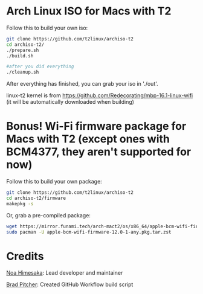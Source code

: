 # Arch Linux ISO for Macs with T2

Follow this to build your own iso:

```sh
git clone https://github.com/t2linux/archiso-t2
cd archiso-t2/
./prepare.sh
./build.sh

#after you did everything
./cleanup.sh
```

After everything has finished, you can grab your iso in './out'.

linux-t2 kernel is from https://github.com/Redecorating/mbp-16.1-linux-wifi (it will be automatically downloaded when building)

# Bonus! Wi-Fi firmware package for Macs with T2 (except ones with BCM4377, they aren't supported for now)

Follow this to build your own package:

```sh
git clone https://github.com/t2linux/archiso-t2
cd archiso-t2/firmware
makepkg -s
```
Or, grab a pre-compiled package:

```sh
wget https://mirror.funami.tech/arch-mact2/os/x86_64/apple-bcm-wifi-firmware-12.0-1-any.pkg.tar.zst
sudo pacman -U apple-bcm-wifi-firmware-12.0-1-any.pkg.tar.zst
```
# Credits

[Noa Himesaka](https://github.com/NoaHimesaka1873): Lead developer and maintainer

[Brad Pitcher](https://github.com/brad): Created GitHub Workflow build script

